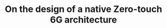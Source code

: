 ---
paper_type: Conference
title: "On the design of a native Zero-touch 6G architecture"
authors:  "Navdeep Uniyal, Juan Parra-Ullauri, Anderson Bravalheri, Sharday Olowu, Xenofon Vasilakos, Reza Nejabati, Dimitra Simeonidou"
journal_title: "47th World Wireless Forum meeting (WWRF47), Bristol, United Kingdom, 21-23 June, 2022"
doi: "Not Yet Available"
repository_link: "https://research-information.bris.ac.uk/admin/files/335037073/On_the_design_of_a_native_Zero_touch_6G_architecture_final.pdf"
relevance: "How to go beyond 5G deployment automation and make beyond 5G natively automated powered by native AI."
---